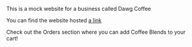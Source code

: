 This is a mock website for a business called Dawg Coffee

You can find the website hosted [a link](students.washington.edu/kaiyosh/info343/challenges/dawg-coffee/)

Check out the Orders section where you can add Coffee Blends to your cart!
